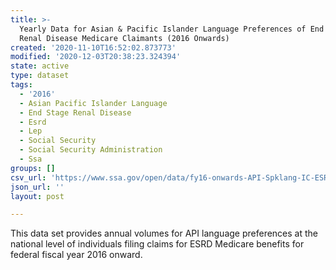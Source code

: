 ```yaml
---
title: >-
  Yearly Data for Asian & Pacific Islander Language Preferences of End Stage
  Renal Disease Medicare Claimants (2016 Onwards)
created: '2020-11-10T16:52:02.873773'
modified: '2020-12-03T20:38:23.324394'
state: active
type: dataset
tags:
  - '2016'
  - Asian Pacific Islander Language
  - End Stage Renal Disease
  - Esrd
  - Lep
  - Social Security
  - Social Security Administration
  - Ssa
groups: []
csv_url: 'https://www.ssa.gov/open/data/fy16-onwards-API-Spklang-IC-ESRD-Yrly.csv'
json_url: ''
layout: post

---
```

This data set provides annual volumes for API language preferences at the national level of individuals filing claims for ESRD Medicare benefits for federal fiscal year 2016 onward. 
